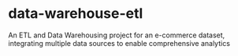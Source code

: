 # data-warehouse-etl
An ETL and Data Warehousing project for an e-commerce dataset, integrating multiple data sources to enable comprehensive analytics
